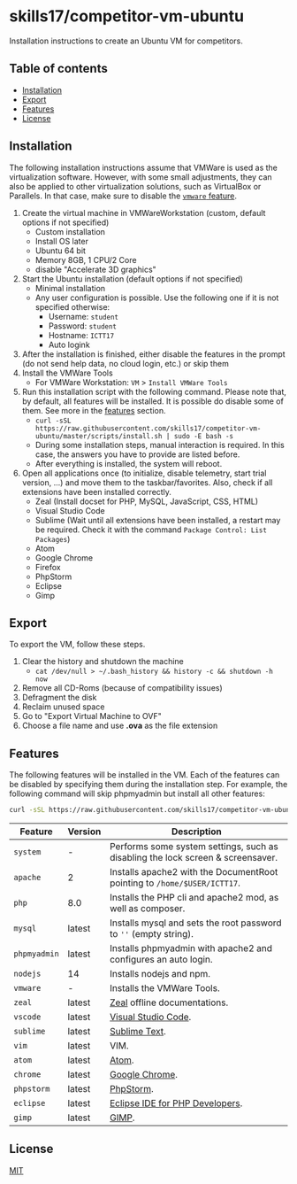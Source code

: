 # skills17/competitor-vm-ubuntu

Installation instructions to create an Ubuntu VM for competitors.

## Table of contents

- [Installation](#installation)
- [Export](#export)
- [Features](#features)
- [License](#license)

## Installation

The following installation instructions assume that VMWare is used as the virtualization software.
However, with some small adjustments, they can also be applied to other virtualization solutions, such as VirtualBox or Parallels.
In that case, make sure to disable the [`vmware` feature](#features).

1. Create the virtual machine in VMWareWorkstation (custom, default options if not specified)
    * Custom installation
    * Install OS later
    * Ubuntu 64 bit
    * Memory 8GB, 1 CPU/2 Core
    * disable "Accelerate 3D graphics"
1. Start the Ubuntu installation (default options if not specified)
    * Minimal installation
    * Any user configuration is possible. Use the following one if it is not specified otherwise:
        * Username: `student`
        * Password: `student`
        * Hostname: `ICTT17`
        * Auto logink
1. After the installation is finished, either disable the features in the prompt (do not send help data, no cloud login, etc.) or skip them
1. Install the VMWare Tools
    * For VMWare Workstation: `VM` > `Install VMWare Tools`
1. Run this installation script with the following command. Please note that, by default, all features will be installed. It is possible do disable some of them. See more in the [features](#features) section.
    * `curl -sSL https://raw.githubusercontent.com/skills17/competitor-vm-ubuntu/master/scripts/install.sh | sudo -E bash -s`
    * During some installation steps, manual interaction is required. In this case, the answers you have to provide are listed before.
    * After everything is installed, the system will reboot.
1. Open all applications once (to initialize, disable telemetry, start trial version, ...) and move them to the taskbar/favorites. Also, check if all extensions have been installed correctly.
    * Zeal (Install docset for PHP, MySQL, JavaScript, CSS, HTML)
    * Visual Studio Code
    * Sublime (Wait until all extensions have been installed, a restart may be required. Check it with the command `Package Control: List Packages`)
    * Atom
    * Google Chrome
    * Firefox
    * PhpStorm
    * Eclipse
    * Gimp

## Export

To export the VM, follow these steps.

1. Clear the history and shutdown the machine
    * `cat /dev/null > ~/.bash_history && history -c && shutdown -h now`
1. Remove all CD-Roms (because of compatibility issues)
1. Defragment the disk
1. Reclaim unused space
1. Go to "Export Virtual Machine to OVF"
1. Choose a file name and use **.ova** as the file extension

## Features

The following features will be installed in the VM.
Each of the features can be disabled by specifying them during the installation step.
For example, the following command will skip phpmyadmin but install all other features:

```bash
curl -sSL https://raw.githubusercontent.com/skills17/competitor-vm-ubuntu/master/scripts/install.sh | sudo -E bash -s -- --phpmyadmin=false
```

| Feature | Version | Description |
| - | - | - |
| `system` | - | Performs some system settings, such as disabling the lock screen & screensaver. |
| `apache` | 2 | Installs apache2 with the DocumentRoot pointing to `/home/$USER/ICTT17`. |
| `php` | 8.0 | Installs the PHP cli and apache2 mod, as well as composer. |
| `mysql` | latest | Installs mysql and sets the root password to `''` (empty string). |
| `phpmyadmin` | latest | Installs phpmyadmin with apache2 and configures an auto login. |
| `nodejs` | 14 | Installs nodejs and npm. |
| `vmware` | - | Installs the VMWare Tools. |
| `zeal` | latest | [Zeal](https://zealdocs.org/) offline documentations. |
| `vscode` | latest | [Visual Studio Code](https://code.visualstudio.com/). |
| `sublime` | latest | [Sublime Text](https://www.sublimetext.com/). |
| `vim` | latest | VIM. |
| `atom` | latest | [Atom](https://atom.io/). |
| `chrome` | latest | [Google Chrome](https://www.google.com/chrome/). |
| `phpstorm` | latest | [PhpStorm](https://www.jetbrains.com/phpstorm/). |
| `eclipse` | latest | [Eclipse IDE for PHP Developers](https://www.eclipse.org/downloads/packages/release/2021-03/r/eclipse-ide-php-developers). |
| `gimp` | latest | [GIMP](https://www.gimp.org/). |

## License

[MIT](https://github.com/skills17/competitor-vm-ubuntu/blob/master/LICENSE)
